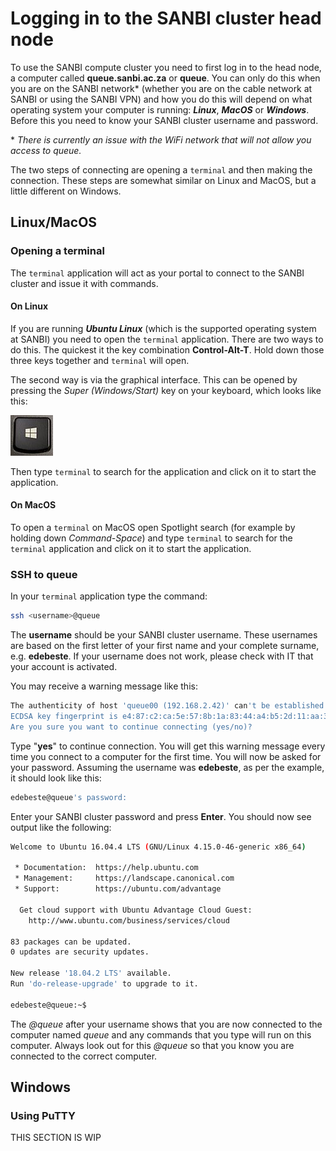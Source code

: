 # Logging in to the SANBI cluster head node

To use the SANBI compute cluster you need to first log in to the head node, a computer called **queue.sanbi.ac.za** or **queue**. You can only do this when you are on the SANBI network* (whether you are on the cable network at SANBI or using the SANBI VPN) and how you do this will depend on what operating system your computer is running: ___Linux___, ___MacOS___ or ___Windows___. Before this you need to know your SANBI cluster username and password.

\* _There is currently an issue with the WiFi network that will not allow you access to queue._

The two steps of connecting are opening a `terminal` and then making the connection. These steps are somewhat similar on Linux and MacOS, but a little different on Windows.

## Linux/MacOS

### Opening a terminal

The `terminal` application will act as your portal to connect to the SANBI cluster and issue it with commands.

#### On Linux

If you are running ___Ubuntu Linux___ (which is the supported operating system at SANBI) you need to open the `terminal` application. There are two ways to do this. The quickest it the key combination **Control-Alt-T**. Hold down those three keys together and `terminal` will open.

The second way is via the graphical interface. This can be opened by pressing the _Super (Windows/Start)_ key on your keyboard, which looks like this:

![CTRL/SUPER/ALT keys](../_media/ctrl_super_alt.jpg ':size=50%' )

Then type `terminal` to search for the application and click on it to start the application.

#### On MacOS

To open a `terminal` on MacOS open Spotlight search (for example by holding down _Command-Space_) and type `terminal` to search for the `terminal` application and click on it to start the application.

### SSH to queue

In your `terminal` application type the command:

```bash
ssh <username>@queue
```

The **username** should be your SANBI cluster username. These usernames are based on the first letter of your first name and your complete surname, e.g. **edebeste**. If your username does not work, please check with IT that your account is activated.

You may receive a warning message like this:

```bash
The authenticity of host 'queue00 (192.168.2.42)' can't be established.
ECDSA key fingerprint is e4:87:c2:ca:5e:57:8b:1a:83:44:a4:b5:2d:11:aa:31.
Are you sure you want to continue connecting (yes/no)?
```

Type "**yes**" to continue connection. You will get this warning message every time you connect to a computer for the first time. You will now be asked for your password. Assuming the username was **edebeste**, as per the example, it should look like this:

```bash
edebeste@queue's password: 
```

Enter your SANBI cluster password and press **Enter**. You should now see output like the following:

```bash
Welcome to Ubuntu 16.04.4 LTS (GNU/Linux 4.15.0-46-generic x86_64)

 * Documentation:  https://help.ubuntu.com
 * Management:     https://landscape.canonical.com
 * Support:        https://ubuntu.com/advantage

  Get cloud support with Ubuntu Advantage Cloud Guest:
    http://www.ubuntu.com/business/services/cloud

83 packages can be updated.
0 updates are security updates.

New release '18.04.2 LTS' available.
Run 'do-release-upgrade' to upgrade to it.

edebeste@queue:~$
```

The _@queue_ after your username shows that you are now connected to the computer named _queue_ and any commands that you type will run on this computer. Always look out for this _@queue_ so that you know you are connected to the correct computer.

## Windows

### Using PuTTY

THIS SECTION IS WIP
